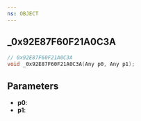 ```yaml
---
ns: OBJECT
---
```

## _0x92E87F60F21A0C3A

```c
// 0x92E87F60F21A0C3A
void _0x92E87F60F21A0C3A(Any p0, Any p1);
```

## Parameters
* **p0**:
* **p1**:
